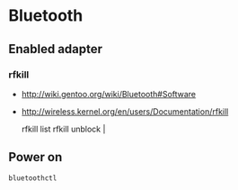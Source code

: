 <!-- -*- coding: utf-8; -*- -->

Bluetooth
=========

Enabled adapter
---------------

### rfkill

* <http://wiki.gentoo.org/wiki/Bluetooth#Software>
* <http://wireless.kernel.org/en/users/Documentation/rfkill>

    rfkill list
    rfkill unblock <index>|<type>

Power on
--------

    bluetoothctl
